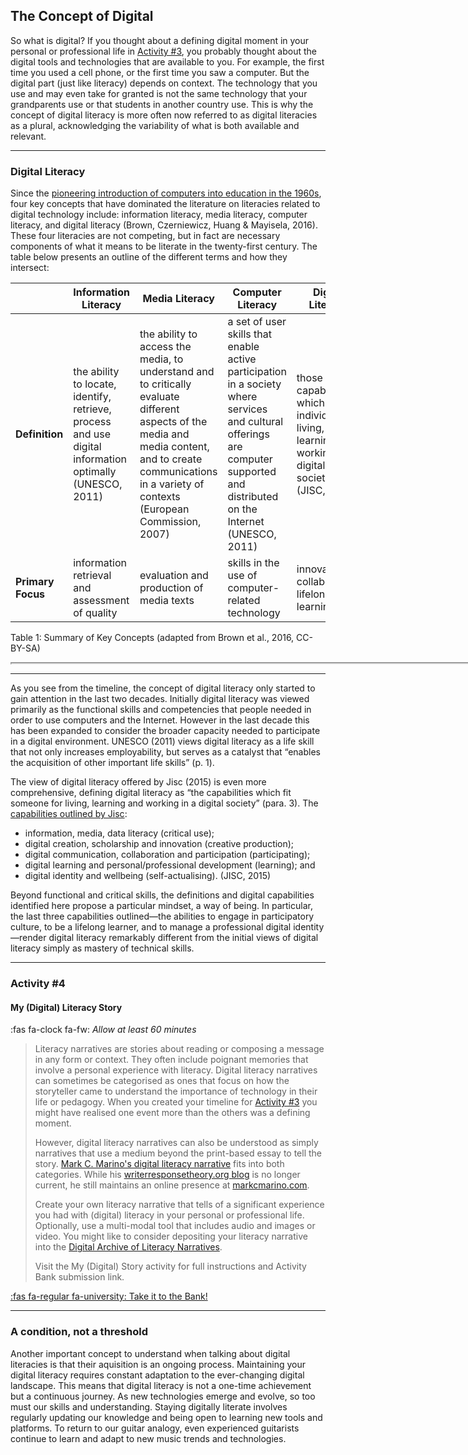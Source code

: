 ## The Concept of Digital

So what is digital? If you thought about a defining digital moment in your personal or professional life in [Activity #3](what-is-literacy.md#activity-3), you probably thought about the digital tools and technologies that are available to you. For example, the first time you used a cell phone, or the first time you saw a computer. But the digital part (just like literacy) depends on context. The technology that you use and may even take for granted is not the same technology that your grandparents use or that students in another country use. This is why the concept of digital literacy is more often now referred to as digital literacies as a plural, acknowledging the variability of what is both available and relevant.

* * *

### Digital Literacy

Since the [pioneering introduction of computers into education in the 1960s](https://thejournal.com/Articles/1997/06/01/Computers-in-Education-A-Brief-History.aspx), four key concepts that have dominated the literature on literacies related to digital technology include: information literacy, media literacy, computer literacy, and digital literacy (Brown, Czerniewicz, Huang & Mayisela, 2016). These four literacies are not competing, but in fact are necessary components of what it means to be literate in the twenty-first century. The table below presents an outline of the different terms and how they intersect:

|  | Information Literacy | Media Literacy | Computer Literacy | Digital Literacy |
|---|---|---|---|---|
| **Definition** | the ability to locate, identify, retrieve, process and use digital information optimally (UNESCO, 2011) | the ability to access the media, to understand and to critically evaluate different aspects of the media and media content, and to create communications in a variety of contexts (European Commission, 2007) | a set of user skills that enable active participation in a society where services and cultural offerings are computer supported and distributed on the Internet (UNESCO, 2011) | those capabilities which fit an individual for living, learning and working in a digital society (JISC, 2015) |
| **Primary Focus** | information retrieval and assessment of quality | evaluation and production of media texts | skills in the use of computer-related technology | innovation, collaboration, lifelong learning |

Table 1: Summary of Key Concepts (adapted from Brown et al., 2016, CC-BY-SA)

<iframe src="https://elearn.waikato.ac.nz/h5p/embed.php?url=https%3A%2F%2Felearn.waikato.ac.nz%2Fpluginfile.php%2F3703665%2Fmod_h5pactivity%2Fpackage%2F0%2FDigital%2520Literacy%2520Timeline.h5p&amp;component=mod_h5pactivity" name="h5player" width="1522" height="625"
   allowfullscreen="allowfullscreen" class="h5p-player w-100 border-0"
   style="height: 0px;" id="67aeb2f85ddd167aeb2f85ddd71-h5player">
</iframe><script src="https://elearn.waikato.ac.nz/h5p/h5plib/v124/joubel/core/js/h5p-resizer.js"></script>

* * *

As you see from the timeline, the concept of digital literacy only started to gain attention in the last two decades. Initially digital literacy was viewed primarily as the functional skills and competencies that people needed in order to use computers and the Internet. However in the last decade this has been expanded to consider the broader capacity needed to participate in a digital environment. UNESCO (2011) views digital literacy as a life skill that not only increases employability, but serves as a catalyst that “enables the acquisition of other important life skills” (p. 1).

The view of digital literacy offered by Jisc (2015) is even more comprehensive, defining digital literacy as “the capabilities which fit someone for living, learning and working in a digital society” (para. 3).  The [capabilities outlined by Jisc](https://digitalcapability.jiscinvolve.org/wp/files/2015/06/1.-Digital-capabilities-6-elements.pdf):

- information, media, data literacy (critical use);
- digital creation, scholarship and innovation (creative production);
- digital communication, collaboration and participation (participating);
- digital learning and personal/professional development (learning); and
- digital identity and wellbeing (self-actualising).
(JISC, 2015)

Beyond functional and critical skills, the definitions and digital capabilities identified here propose a particular mindset, a way of being. In particular, the last three capabilities outlined—the abilities to engage in participatory culture, to be a lifelong learner, and to manage a professional digital identity—render digital literacy remarkably different from the initial views of digital literacy simply as mastery of technical skills.

* * *

### Activity #4
#### My (Digital) Literacy Story
:fas fa-clock fa-fw: *Allow at least 60 minutes*
> Literacy narratives are stories about reading or composing a message in any form or context. They often include poignant memories that involve a personal experience with literacy. Digital literacy narratives can sometimes be categorised as ones that focus on how the storyteller came to understand the importance of technology in their life or pedagogy. When you created your timeline for [Activity #3](what-is-literacy.md#activity-3) you might have realised one event more than the others was a defining moment.
>
> However, digital literacy narratives can also be understood as simply narratives that use a medium beyond the print-based essay to tell the story. [Mark C. Marino's digital literacy narrative](https://www.thedaln.org/#/detail/2a492736-6ec8-46b0-b9b4-6b419ad4edd3) fits into both categories. While his [writerresponsetheory.org blog](https://writerresponsetheory.org/wordpress) is no longer current, he still maintains an online presence at [markcmarino.com](https://markcmarino.com/wordpress/).
>
> Create your own literacy narrative that tells of a significant experience you had with (digital) literacy in your personal or professional life. Optionally, use a multi-modal tool that includes audio and images or video. You might like to consider depositing your literacy narrative into the [Digital Archive of Literacy Narratives](https://www.thedaln.org/).
>
> Visit the My (Digital) Story activity for full instructions and Activity Bank submission link.

[:fas fa-regular fa-university: Take it to the Bank!](https://elearn.waikato.ac.nz/ ":class=button")

* * *

### A condition, not a threshold

Another important concept to understand when talking about digital literacies is that their aquisition is an ongoing process. Maintaining your digital literacy requires constant adaptation to the ever-changing digital landscape. This means that digital literacy is not a one-time achievement but a continuous journey. As new technologies emerge and evolve, so too must our skills and understanding. Staying digitally literate involves regularly updating our knowledge and being open to learning new tools and platforms. To return to our guitar analogy, even experienced guitarists continue to learn and adapt to new music trends and technologies.